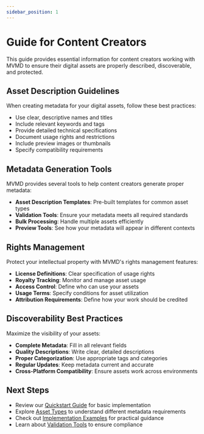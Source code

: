 ```yaml
---
sidebar_position: 1
---
```


# Guide for Content Creators

This guide provides essential information for content creators working with MVMD to ensure their digital assets are properly described, discoverable, and protected.

## Asset Description Guidelines

When creating metadata for your digital assets, follow these best practices:

- Use clear, descriptive names and titles
- Include relevant keywords and tags
- Provide detailed technical specifications
- Document usage rights and restrictions
- Include preview images or thumbnails
- Specify compatibility requirements

## Metadata Generation Tools

MVMD provides several tools to help content creators generate proper metadata:

- **Asset Description Templates**: Pre-built templates for common asset types
- **Validation Tools**: Ensure your metadata meets all required standards
- **Bulk Processing**: Handle multiple assets efficiently
- **Preview Tools**: See how your metadata will appear in different contexts

## Rights Management

Protect your intellectual property with MVMD's rights management features:

- **License Definitions**: Clear specification of usage rights
- **Royalty Tracking**: Monitor and manage asset usage
- **Access Control**: Define who can use your assets
- **Usage Terms**: Specify conditions for asset utilization
- **Attribution Requirements**: Define how your work should be credited

## Discoverability Best Practices

Maximize the visibility of your assets:

- **Complete Metadata**: Fill in all relevant fields
- **Quality Descriptions**: Write clear, detailed descriptions
- **Proper Categorization**: Use appropriate tags and categories
- **Regular Updates**: Keep metadata current and accurate
- **Cross-Platform Compatibility**: Ensure assets work across environments

## Next Steps

- Review our [Quickstart Guide](../../quickstart.md) for basic implementation
- Explore [Asset Types](../../concepts/types-of-assets.md) to understand different metadata requirements
- Check out [Implementation Examples](../../implementation/overview.md) for practical guidance
- Learn about [Validation Tools](../../reference/validator.md) to ensure compliance 